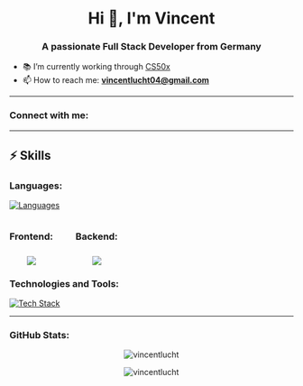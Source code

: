 <h1 align="center">Hi 👋, I'm Vincent</h1>
<h3 align="center">A passionate Full Stack Developer from Germany</h3>

- 📚 I’m currently working through [CS50x](https://cs50.harvard.edu/x/)
- 📫 How to reach me: **vincentlucht04@gmail.com**

---

### Connect with me:
<p align="left">
  <!-- Add social media links here -->
</p>

---

## ⚡️ Skills
### Languages:
[![Languages](https://skillicons.dev/icons?i=js,ts,python,html,css,sqlite)](https://skillicons.dev)

<div style="display:flex;">
  <div style="display:flex; align-items:center; gap:8px; flex-direction:column;">
    <h3>Frontend:</h3>
    <a href="https://skillicons.dev">
      <img src="https://skillicons.dev/icons?i=react,tailwind" />
    </a>
  </div>
  
  <div style="display:flex; align-items:center; gap:8px; flex-direction:column; margin-left:40px">
    <h3>Backend:</h3>
    <a href="https://skillicons.dev">
      <img src="https://skillicons.dev/icons?i=nodejs,express,postgres,prisma" />
    </a>
  </div>
</div>

### Technologies and Tools:
[![Tech Stack](https://skillicons.dev/icons?i=vite,npm,git,jest,vscode,webpack)](https://skillicons.dev)

---

### GitHub Stats:
<p align="center">
  <img src="https://github-readme-stats.vercel.app/api/top-langs?username=vincentlucht&show_icons=true&locale=en&layout=compact" alt="vincentlucht" />
</p>

<p align="center">
  <img src="https://github-readme-streak-stats.herokuapp.com/?user=vincentlucht&" alt="vincentlucht" />
</p>
